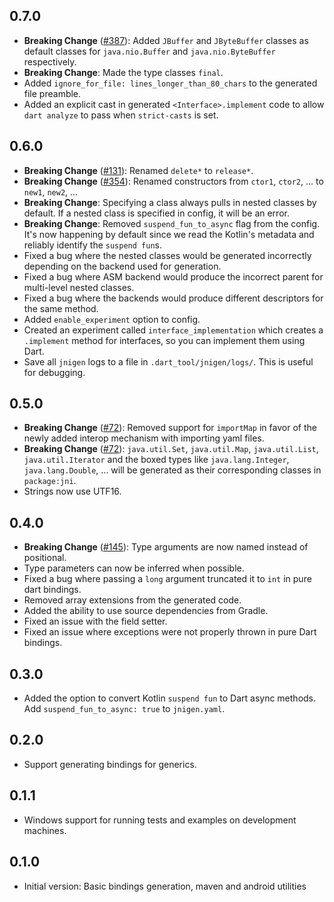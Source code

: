 ## 0.7.0
* **Breaking Change** ([#387](https://github.com/dart-lang/jnigen/issues/387)): Added `JBuffer` and `JByteBuffer` classes as default classes for `java.nio.Buffer` and `java.nio.ByteBuffer` respectively.
* **Breaking Change**: Made the type classes `final`.
* Added `ignore_for_file: lines_longer_than_80_chars` to the generated file preamble.
* Added an explicit cast in generated `<Interface>.implement` code to allow `dart analyze` to pass when `strict-casts` is set.

## 0.6.0
* **Breaking Change** ([#131](https://github.com/dart-lang/jnigen/issues/131)): Renamed `delete*` to `release*`.
* **Breaking Change** ([#354](https://github.com/dart-lang/jnigen/issues/354)): Renamed constructors from `ctor1`, `ctor2`, ... to `new1`, `new2`, ...
* **Breaking Change**: Specifying a class always pulls in nested classes by default. If a nested class is specified in config, it will be an error.
* **Breaking Change**: Removed `suspend_fun_to_async` flag from the config. It's now happening by default since we read the Kotlin's metadata and reliably identify the `suspend fun`s.
* Fixed a bug where the nested classes would be generated incorrectly depending on the backend used for generation.
* Fixed a bug where ASM backend would produce the incorrect parent for multi-level nested classes.
* Fixed a bug where the backends would produce different descriptors for the same method.
* Added `enable_experiment` option to config.
* Created an experiment called `interface_implementation` which creates a `.implement` method for interfaces, so you can implement them using Dart.
* Save all `jnigen` logs to a file in `.dart_tool/jnigen/logs/`. This is useful for debugging.

## 0.5.0
* **Breaking Change** ([#72](https://github.com/dart-lang/jnigen/issues/72)): Removed support for `importMap` in favor of the newly added interop mechanism with importing yaml files.
* **Breaking Change** ([#72](https://github.com/dart-lang/jnigen/issues/72)): `java.util.Set`, `java.util.Map`, `java.util.List`, `java.util.Iterator` and the boxed types like `java.lang.Integer`, `java.lang.Double`, ... will be generated as their corresponding classes in `package:jni`.
* Strings now use UTF16.

## 0.4.0
* **Breaking Change** ([#145](https://github.com/dart-lang/jnigen/issues/145)): Type arguments are now named instead of positional.
* Type parameters can now be inferred when possible.
* Fixed a bug where passing a `long` argument truncated it to `int` in pure dart bindings.
* Removed array extensions from the generated code.
* Added the ability to use source dependencies from Gradle.
* Fixed an issue with the field setter.
* Fixed an issue where exceptions were not properly thrown in pure Dart bindings.

## 0.3.0
* Added the option to convert Kotlin `suspend fun` to Dart async methods. Add `suspend_fun_to_async: true` to `jnigen.yaml`.

## 0.2.0
* Support generating bindings for generics.

## 0.1.1
* Windows support for running tests and examples on development machines.

## 0.1.0
* Initial version: Basic bindings generation, maven and android utilities
